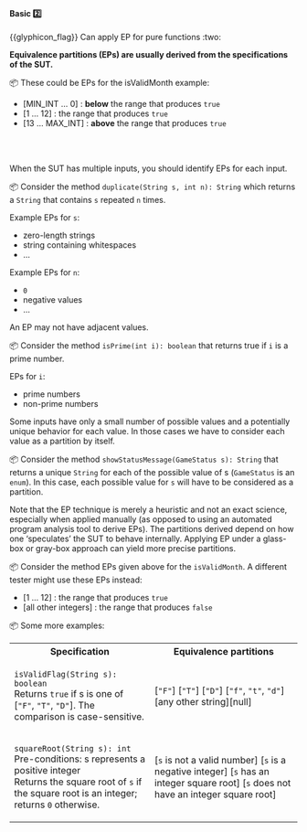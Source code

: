 <div id="title">

#### Basic :two:

<span id="prereqs"></span>

</div>
<span id="outcomes">{{glyphicon_flag}} Can apply EP for pure functions :two:</span>

<div id="body">

**Equivalence partitions (EPs) are usually derived from the specifications of the SUT.**  

<tip-box> 

:package: These could be EPs for the <trigger for="pop:epBasic-isValidMonth">isValidMonth</trigger> example:

* [MIN_INT ... 0] : **below** the range that produces `true`
* [1 … 12] : the range that produces `true`
* [13 … MAX_INT] : **above** the range that produces `true`

</tip-box>

<popover id="pop:epBasic-isValidMonth" title="`isValidMonth`" placement="top">
  <div slot="content">
    <include src="../what/text.md#isValidMonth" />
  </div>
</popover>

When the SUT has multiple inputs, you should identify EPs for each input. 

<tip-box> 

:package: Consider the method `duplicate(String s, int n): String` which returns a `String` that contains `s` repeated `n` times.

Example EPs for `s`:
* zero-length strings
* string containing whitespaces
* ...

Example EPs for `n`:
* `0`
* negative values
* ...

</tip-box>

An EP may not have adjacent values.

<tip-box> 

:package: Consider the method `isPrime(int i): boolean` that returns true if `i` is a prime number.

EPs for `i`:
* prime numbers
* non-prime numbers 

</tip-box>

Some inputs have only a small number of possible values and a potentially unique behavior for each value. In those cases we have to consider each value as a partition by itself.

<tip-box> 

:package: Consider the method `showStatusMessage(GameStatus s): String` that returns a unique `String` for each of the possible value of s (`GameStatus` is an `enum`). In this case, each possible value for `s` will have to be considered as a partition. 

</tip-box>

Note that the EP technique is merely a heuristic and not an exact science, especially when applied manually (as opposed to using an automated program analysis tool to derive EPs). The partitions derived depend on how one ‘speculates’ the SUT to behave internally. Applying EP under a glass-box or gray-box approach can yield more precise partitions.

<tip-box> 

:package: Consider the method EPs given above for the `isValidMonth`. A different tester might use these EPs instead:
* [1 … 12] : the range that produces `true`
* [all other integers] : the range that produces `false`

</tip-box>

<tip-box> 

:package: Some more examples:

<table class="table">
  <tr>
    <th>Specification</th>
    <th>Equivalence partitions</th>
  </tr>
  <tr>
  <td>
      
`isValidFlag(String s): boolean`<br>
Returns `true` if s is one of [`"F"`, `"T"`, `"D"`]. The comparison is case-sensitive.
      
  </td>
  <td>
      
[`"F"`] [`"T"`] [`"D"`] [`"f"`, `"t"`, `"d"`] [any other string][null]
      
  </td>
  </tr>
  <tr>
  <td>
      
`squareRoot(String s): int`<br>
Pre-conditions: s represents a positive integer<br>
Returns the square root of `s` if the square root is an integer; returns `0` otherwise.
      
  </td>
  <td>
      
[`s` is not a valid number] [`s` is a negative integer] [`s` has an integer square root] [`s` does not have an integer square root]
      
  </td>
  </tr>
</table>

</tip-box>

</div>

<div id="extras">
  <include src="exercises.md" />
</div>